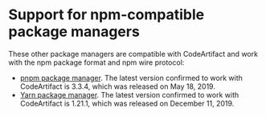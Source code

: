 # Support for npm\-compatible package managers<a name="npm-other-clients"></a>

These other package managers are compatible with CodeArtifact and work with the npm package format and npm wire protocol: 
+  [pnpm package manager](https://pnpm.js.org)\. The latest version confirmed to work with CodeArtifact is 3\.3\.4, which was released on May 18, 2019\. 
+  [Yarn package manager](https://yarnpkg.com/)\. The latest version confirmed to work with CodeArtifact is 1\.21\.1, which was released on December 11, 2019\. 